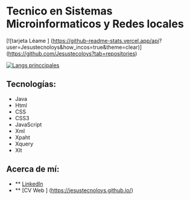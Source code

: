 # Tecnico en Sistemas Microinformaticos y Redes locales

[![tarjeta Léame ] (https://github-readme-stats.vercel.app/api? user=Jesustecnoloys&how_incos=true&theme=clear)] (https://github.com/Jesustecoloys?tab=repositories)

[![Langs princcipales](https://github-readme-stats.vercel.app/api/top-langs/?username=Jesustecnoloys)](https://github.com/Jesustecnoloys?tab=repositories)

## Tecnologías:

  - Java
  - Html
  - CSS
  - CSS3
  - JavaScript
  - Xml
  - Xpaht
  - Xquery
  - Xlt
 
## Acerca de mí:

- ** [LinkedIn](https://www.linkedin.com/in/jesús-esteban-díez/)
- ** [CV Web ] (https://jesustecnoloys.github.io/)
